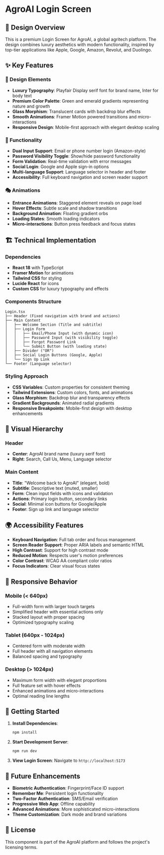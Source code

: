 # AgroAI Login Screen

## 🎨 Design Overview

This is a premium Login Screen for AgroAI, a global agritech platform. The design combines luxury aesthetics with modern functionality, inspired by top-tier applications like Apple, Google, Amazon, Revolut, and Duolingo.

## ✨ Key Features

### 🎯 Design Elements
- **Luxury Typography**: Playfair Display serif font for brand name, Inter for body text
- **Premium Color Palette**: Green and emerald gradients representing nature and growth
- **Glass Morphism**: Translucent cards with backdrop blur effects
- **Smooth Animations**: Framer Motion powered transitions and micro-interactions
- **Responsive Design**: Mobile-first approach with elegant desktop scaling

### 🔧 Functionality
- **Dual Input Support**: Email or phone number login (Amazon-style)
- **Password Visibility Toggle**: Show/hide password functionality
- **Form Validation**: Real-time validation with error messages
- **Social Login**: Google and Apple sign-in options
- **Multi-language Support**: Language selector in header and footer
- **Accessibility**: Full keyboard navigation and screen reader support

### 🎭 Animations
- **Entrance Animations**: Staggered element reveals on page load
- **Hover Effects**: Subtle scale and shadow transitions
- **Background Animation**: Floating gradient orbs
- **Loading States**: Smooth loading indicators
- **Micro-interactions**: Button press feedback and focus states

## 🏗️ Technical Implementation

### Dependencies
- **React 18** with TypeScript
- **Framer Motion** for animations
- **Tailwind CSS** for styling
- **Lucide React** for icons
- **Custom CSS** for luxury typography and effects

### Components Structure
```
Login.tsx
├── Header (Fixed navigation with brand and actions)
├── Main Content
│   ├── Welcome Section (Title and subtitle)
│   ├── Login Form
│   │   ├── Email/Phone Input (with dynamic icon)
│   │   ├── Password Input (with visibility toggle)
│   │   ├── Forgot Password Link
│   │   └── Submit Button (with loading state)
│   ├── Divider ("OR")
│   ├── Social Login Buttons (Google, Apple)
│   └── Sign Up Link
└── Footer (Language selector)
```

### Styling Approach
- **CSS Variables**: Custom properties for consistent theming
- **Tailwind Extensions**: Custom colors, fonts, and animations
- **Glass Morphism**: Backdrop blur and transparency effects
- **Gradient Backgrounds**: Animated radial gradients
- **Responsive Breakpoints**: Mobile-first design with desktop enhancements

## 🎨 Visual Hierarchy

### Header
- **Center**: AgroAI brand name (luxury serif font)
- **Right**: Search, Call Us, Menu, Language selector

### Main Content
- **Title**: "Welcome back to AgroAI" (elegant, bold)
- **Subtitle**: Descriptive text (muted, smaller)
- **Form**: Clean input fields with icons and validation
- **Actions**: Primary login button, secondary links
- **Social**: Minimal icon buttons for Google/Apple
- **Footer**: Sign up link and language selector

## 🌍 Accessibility Features

- **Keyboard Navigation**: Full tab order and focus management
- **Screen Reader Support**: Proper ARIA labels and semantic HTML
- **High Contrast**: Support for high contrast mode
- **Reduced Motion**: Respects user's motion preferences
- **Color Contrast**: WCAG AA compliant color ratios
- **Focus Indicators**: Clear visual focus states

## 📱 Responsive Behavior

### Mobile (< 640px)
- Full-width form with larger touch targets
- Simplified header with essential actions only
- Stacked layout with proper spacing
- Optimized typography scaling

### Tablet (640px - 1024px)
- Centered form with moderate width
- Full header with all navigation elements
- Balanced spacing and typography

### Desktop (> 1024px)
- Maximum form width with elegant proportions
- Full feature set with hover effects
- Enhanced animations and micro-interactions
- Optimal reading line lengths

## 🚀 Getting Started

1. **Install Dependencies**:
   ```bash
   npm install
   ```

2. **Start Development Server**:
   ```bash
   npm run dev
   ```

3. **View Login Screen**:
   Navigate to `http://localhost:5173`

## 🎯 Future Enhancements

- **Biometric Authentication**: Fingerprint/Face ID support
- **Remember Me**: Persistent login functionality
- **Two-Factor Authentication**: SMS/Email verification
- **Progressive Web App**: Offline capability
- **Advanced Animations**: More sophisticated micro-interactions
- **Theme Customization**: Dark mode and brand variations

## 📄 License

This component is part of the AgroAI platform and follows the project's licensing terms.
